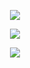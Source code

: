 <p align="center">
  <img src="https://readme-typing-svg.demolab.com?font=Fira+Code&weight=100&size=25&pause=1000&color=F713DF&center=true&random=false&width=435&lines=Hey+my+name+is+Khan">
</p>
<p align="center">
<img src="https://readme-typing-svg.demolab.com?font=Fira+Code&weight=100&size=25&pause=1000&color=F713DF&center=true&random=false&width=435&lines=and)](https://git.io/typing-svg">
</p>
<p align="center">
<img src="https://readme-typing-svg.demolab.com?font=Fira+Code&weight=100&size=25&pause=1000&color=F713DF&center=true&random=false&width=435&lines=I+am+street+photographer">
</p>
